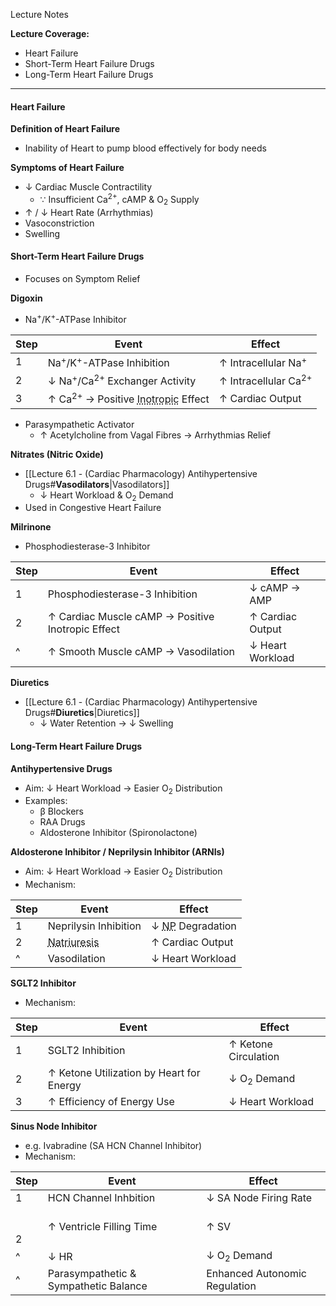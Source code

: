 Lecture Notes

**Lecture Coverage:**
- Heart Failure
- Short-Term Heart Failure Drugs
- Long-Term Heart Failure Drugs

---
#### **Heart Failure**
**Definition of Heart Failure**
- Inability of Heart to pump blood effectively for body needs

**Symptoms of Heart Failure**
- ↓ Cardiac Muscle Contractility
	- ∵ Insufficient Ca<sup>2+</sup>, cAMP & O<sub>2</sub> Supply
- ↑ / ↓ Heart Rate (Arrhythmias)
- Vasoconstriction
- Swelling


#### **Short-Term Heart Failure Drugs**
- Focuses on Symptom Relief

**Digoxin**
- Na<sup>+</sup>/K<sup>+</sup>-ATPase Inhibitor

| Step | Event                                                                                  | Effect                          |
| ---- | -------------------------------------------------------------------------------------- | ------------------------------- |
| 1    | Na<sup>+</sup>/K<sup>+</sup>-ATPase Inhibition                                         | ↑ Intracellular Na<sup>+</sup>  |
| 2    | ↓ Na<sup>+</sup>/Ca<sup>2+</sup> Exchanger Activity                                    | ↑ Intracellular Ca<sup>2+</sup> |
| 3    | ↑ Ca<sup>2+</sup> → Positive <abbr Title="Heart Contractility">Inotropic</abbr> Effect | ↑ Cardiac Output                |
- Parasympathetic Activator
	- ↑ Acetylcholine from Vagal Fibres → Arrhythmias Relief

**Nitrates (Nitric Oxide)**
- [[Lecture 6.1 - (Cardiac Pharmacology) Antihypertensive Drugs#**Vasodilators**|Vasodilators]]
	- ↓ Heart Workload & O<sub>2</sub> Demand
- Used in Congestive Heart Failure

**Milrinone**
- Phosphodiesterase-3 Inhibitor

| Step | Event                                             | Effect           |
| ---- | ------------------------------------------------- | ---------------- |
| 1    | Phosphodiesterase-3 Inhibition                    | ↓ cAMP → AMP     |
| 2    | ↑ Cardiac Muscle cAMP → Positive Inotropic Effect | ↑ Cardiac Output |
| ^    | ↑ Smooth Muscle cAMP → Vasodilation               | ↓ Heart Workload |

**Diuretics**
- [[Lecture 6.1 - (Cardiac Pharmacology) Antihypertensive Drugs#**Diuretics**|Diuretics]]
	- ↓ Water Retention → ↓ Swelling


#### **Long-Term Heart Failure Drugs**
**Antihypertensive Drugs**
- Aim: ↓ Heart Workload → Easier O<sub>2</sub> Distribution
- Examples:
	- β Blockers
	- RAA Drugs
	- Aldosterone Inhibitor (Spironolactone)

**Aldosterone Inhibitor / Neprilysin Inhibitor (ARNIs)**
- Aim: ↓ Heart Workload → Easier O<sub>2</sub> Distribution
- Mechanism:

| Step | Event                                               | Effect                                                     |
| ---- | --------------------------------------------------- | ---------------------------------------------------------- |
| 1    | Neprilysin Inhibition                               | ↓ <abbr Title="Natriuretic Peptides">NP</abbr> Degradation |
| 2    | <abbr Title="↑ Sodium Excretion">Natriuresis</abbr> | ↑ Cardiac Output                                           |
| ^    | Vasodilation                                        | ↓ Heart Workload                                           |

**SGLT2 Inhibitor**
- Mechanism:

| Step | Event                                    | Effect                 |
| ---- | ---------------------------------------- | ---------------------- |
| 1    | SGLT2 Inhibition                         | ↑ Ketone Circulation   |
| 2    | ↑ Ketone Utilization by Heart for Energy | ↓ O<sub>2</sub> Demand |
| 3    | ↑ Efficiency of Energy Use               | ↓ Heart Workload       |

**Sinus Node Inhibitor**
- e.g. Ivabradine (SA HCN Channel Inhibitor)
- Mechanism:

| Step      | Event                                 | Effect                        |
| --------- | ------------------------------------- | ----------------------------- |
| 1         | HCN Channel Inhbition                 | ↓ SA Node Firing Rate         |
| <br><br>2 | ↑ Ventricle Filling Time              | ↑ SV                          |
| ^         | ↓ HR                                  | ↓ O<sub>2</sub> Demand        |
| ^         | Parasympathetic & Sympathetic Balance | Enhanced Autonomic Regulation |
